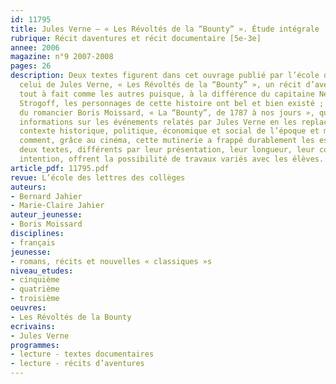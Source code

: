 ```yaml
---
id: 11795
title: Jules Verne – « Les Révoltés de la “Bounty” ». Étude intégrale
rubrique: Récit daventures et récit documentaire [5e-3e]
annee: 2006
magazine: n°9 2007-2008
pages: 26
description: Deux textes figurent dans cet ouvrage publié par l’école des loisirs – 
  celui de Jules Verne, « Les Révoltés de la “Bounty” », un récit d’aventures pas
  tout à fait comme les autres puisque, à la différence du capitaine Nemo ou de Michel
  Strogoff, les personnages de cette histoire ont bel et bien existé ; et celui, complémentaire,
  du romancier Boris Moissard, « La “Bounty”, de 1787 à nos jours », qui apporte des
  informations sur les événements relatés par Jules Verne en les replacant dans le
  contexte historique, politique, économique et social de l’époque et montre également
  comment, grâce au cinéma, cette mutinerie a frappé durablement les esprits. Ces
  deux textes, différents par leur présentation, leur longueur, leur contenu, leur
  intention, offrent la possibilité de travaux variés avec les élèves.
article_pdf: 11795.pdf
revue: L’école des lettres des collèges
auteurs:
- Bernard Jahier
- Marie-Claire Jahier
auteur_jeunesse:
- Boris Moissard
disciplines:
- français
jeunesse:
- romans, récits et nouvelles « classiques »s
niveau_etudes:
- cinquième
- quatrième
- troisième
oeuvres:
- Les Révoltés de la Bounty
ecrivains:
- Jules Verne
programmes:
- lecture - textes documentaires
- lecture - récits d’aventures
---
```

